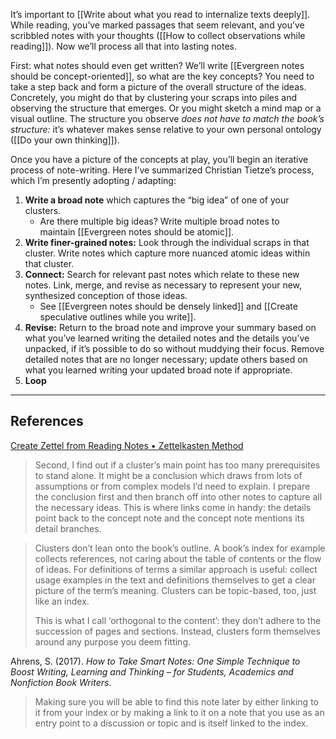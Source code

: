 It’s important to [[Write about what you read to internalize texts deeply]]. While reading, you’ve marked passages that seem relevant, and you’ve scribbled notes with your thoughts ([[How to collect observations while reading]]). Now we’ll process all that into lasting notes.

First: what notes should even get written? We’ll write [[Evergreen notes should be concept-oriented]], so what are the key concepts? You need to take a step back and form a picture of the overall structure of the ideas. Concretely, you might do that by clustering your scraps into piles and observing the structure that emerges. Or you might sketch a mind map or a visual outline. The structure you observe _does not have to match the book’s structure:_ it’s whatever makes sense relative to your own personal ontology ([[Do your own thinking]]).

Once you have a picture of the concepts at play, you’ll begin an iterative process of note-writing. Here I’ve summarized Christian Tietze’s process, which I’m presently adopting / adapting:

1. **Write a broad note** which captures the “big idea” of one of your clusters.
    - Are there multiple big ideas? Write multiple broad notes to maintain [[Evergreen notes should be atomic]].
2. **Write finer-grained notes:** Look through the individual scraps in that cluster. Write notes which capture more nuanced atomic ideas within that cluster.
3. **Connect:** Search for relevant past notes which relate to these new notes. Link, merge, and revise as necessary to represent your new, synthesized conception of those ideas.
    - See [[Evergreen notes should be densely linked]] and [[Create speculative outlines while you write]].
4. **Revise:** Return to the broad note and improve your summary based on what you’ve learned writing the detailed notes and the details you’ve unpacked, if it’s possible to do so without muddying their focus. Remove detailed notes that are no longer necessary; update others based on what you learned writing your updated broad note if appropriate.
5. **Loop**

---

## References

[Create Zettel from Reading Notes • Zettelkasten Method](https://zettelkasten.de/posts/create-zettel-from-reading-notes/)

> Second, I find out if a cluster’s main point has too many prerequisites to stand alone. It might be a conclusion which draws from lots of assumptions or from complex models I’d need to explain. I prepare the conclusion first and then branch off into other notes to capture all the necessary ideas. This is where links come in handy: the details point back to the concept note and the concept note mentions its detail branches.

> Clusters don’t lean onto the book’s outline. A book’s index for example collects references, not caring about the table of contents or the flow of ideas. For definitions of terms a similar approach is useful: collect usage examples in the text and definitions themselves to get a clear picture of the term’s meaning. Clusters can be topic-based, too, just like an index.
> 
> This is what I call ‘orthogonal to the content’: they don’t adhere to the succession of pages and sections. Instead, clusters form themselves around any purpose you deem fitting.

Ahrens, S. (2017). _How to Take Smart Notes: One Simple Technique to Boost Writing, Learning and Thinking – for Students, Academics and Nonfiction Book Writers_.

> Making sure you will be able to find this note later by either linking to it from your index or by making a link to it on a note that you use as an entry point to a discussion or topic and is itself linked to the index.